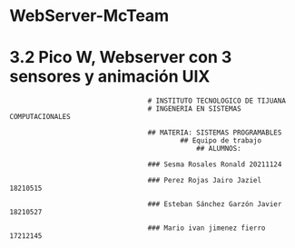 # WebServer-McTeam
# 3.2 Pico W, Webserver con 3 sensores y animación UIX


                                      # INSTITUTO TECNOLOGICO DE TIJUANA 
                                      # INGENERIA EN SISTEMAS COMPUTACIONALES

                                      ## MATERIA: SISTEMAS PROGRAMABLES
                                              ## Equipo de trabajo
                                                  ## ALUMNOS:

                                      ### Sesma Rosales Ronald 20211124

                                      ### Perez Rojas Jairo Jaziel 18210515

                                      ### Esteban Sánchez Garzón Javier 18210527

                                      ### Mario ivan jimenez fierro 17212145
